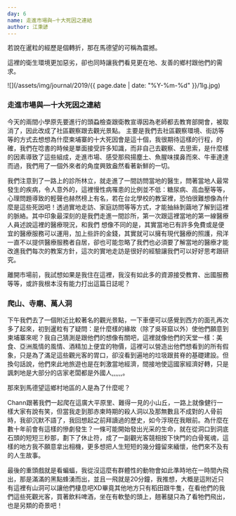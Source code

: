 ```yaml
---
day: 6
name: 走進市場與—十大死因之連結
author: 江秉諺
---
```

若說在暹粒的經歷是個轉折，那在馬德望的可稱為震撼。

這裡的衛生環境更加惡劣，卻也同時讓我們看見更在地、友善的鄉村跟他們的需求。

![](/assets/img/journal/2019/{{ page.date | date: "%Y-%m-%d" }}/1lg.jpg)

### 走進市場與—十大死因之連結
今天的兩間小學原先要進行的頭蝨檢查跟衛教宣導因為老師都去教育部開會，被取消了，因此改成了社區觀察跟去觀光景點。 主要是我們去社區觀察環境、街訪等等的方式去想想為什麼柬埔寨的十大死因會是這十個，我很期待這樣的行程，的確，我們在唸書的時候是單面接受許多知識，而非自己去觀察、去思索，是什麼樣的因素導致了這些組成，走進市場、感受那飛揚塵土、魚腥味撲鼻而來、牛車達達而過，我們用了一個外來者的角度興致盎然看著新鮮的一切。

我們注意到了一路上的診所林立，就走進了一間訪問當地的醫生，問著當地人最常發生的疾病，令人意外的，這裡慢性病罹患的比例並不低：糖尿病、高血壓等等，心理問題導致的輕聲也赫然榜上有名，若在台北學校的教室裡，恐怕很難想像為什麼是這些死因吧！透過實地走訪、家庭訪問等等方式，才能抽絲剝繭地了解到這裡的脈絡。其中印象最深刻的是我們走進一間診所，第一次跟這裡當地的第一線醫療人員述說這裡的醫療現況，和我們 想像不同的是，其實當地已有許多免費或是便宜的醫療服務可以運用，加上些許的金錢，其實就可以擁有現代醫療的照護，飛洋一直不以提供醫療服務者自居，卻也可能忽略了我們也必須要了解當地的醫療才能改進我們每次的教案方針，這次的實地走訪是很好的經驗讓我們可以好好思考跟研究。

離開市場前，我試想如果是我住在這裡，我沒有如此多的資源接受教育、出國服務等等，或許我根本沒有能力打出這篇日誌呢？

### 爬山、寺廟、萬人洞
下午我們去了一個附近比較著名的觀光景點，一下車便可以感覺到西方的面孔再次多了起來，初到暹粒有了疑問：是什麼樣的緣故（除了吳哥窟以外）使他們願意到柬埔寨來呢？我自己猜測是跟他們的想像有關吧，這裡就像他們的天堂一樣：美食、亞洲風情的風情、酒精加上便宜的物價，這裡可以營造出他們想看到的所有假象，只是為了滿足這些觀光客的胃口，卻沒看到遍地的垃圾跟貧脊的基礎建設。但換句話說，他們來此地旅遊也是在刺激當地經濟，間接地使這國家經濟好轉，只是諷刺地是大部分的店家老闆都是外國人,,,,,,。

那來到馬德望這鄉村地區的人是為了什麼呢？

Chann跟著我們一起爬在這廣大平原里、難得一見的小山丘，一路上就像健行一樣大家有說有笑，但當我走到那赤柬時期的殺人洞以及那無數且不成對的人骨前時，我卻沉默不語了，我回想起之前拜讀過的歷史，如今浮現在我眼前。為什麼在數十年前會有這樣的慘劇發生？一條可能開始發出光采的生命，就在從洞口到洞底石頭的短短三秒那，劃下了休止符，成了一副觀光客競相按下快門的白骨冤魂，這樣的地方我不願意拿出相機，更多想把人生短短的幾分鐘留來緬懷，他們來不及有的人生故事。

最後的重頭戲就是看蝙蝠，我從沒這麼有群體性的動物會如此準時地在一時間內飛出，那是滿滿的黑點蜂湧而出，並且一飛就是20分鐘，我推想，大概是這附近只有這裡有山洞可以讓他們棲息吧XD畢竟其他地方只有稻田跟牛隻，在看他們的我們這些死觀光客，買著飲料啤酒，坐在有軟墊的頭上，翹著腿只為了看牠們飛出，也是另類的奇景吧！